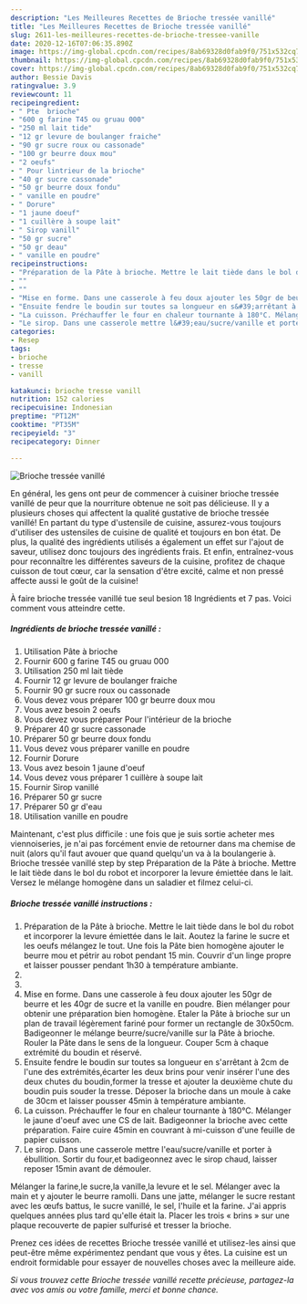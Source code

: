 ```yaml
---
description: "Les Meilleures Recettes de Brioche tressée vanillé"
title: "Les Meilleures Recettes de Brioche tressée vanillé"
slug: 2611-les-meilleures-recettes-de-brioche-tressee-vanille
date: 2020-12-16T07:06:35.890Z
image: https://img-global.cpcdn.com/recipes/8ab69328d0fab9f0/751x532cq70/brioche-tressee-vanille-photo-principale-de-la-recette.jpg
thumbnail: https://img-global.cpcdn.com/recipes/8ab69328d0fab9f0/751x532cq70/brioche-tressee-vanille-photo-principale-de-la-recette.jpg
cover: https://img-global.cpcdn.com/recipes/8ab69328d0fab9f0/751x532cq70/brioche-tressee-vanille-photo-principale-de-la-recette.jpg
author: Bessie Davis
ratingvalue: 3.9
reviewcount: 11
recipeingredient:
- " Pte  brioche"
- "600 g farine T45 ou gruau 000"
- "250 ml lait tide"
- "12 gr levure de boulanger fraiche"
- "90 gr sucre roux ou cassonade"
- "100 gr beurre doux mou"
- "2 oeufs"
- " Pour lintrieur de la brioche"
- "40 gr sucre cassonade"
- "50 gr beurre doux fondu"
- " vanille en poudre"
- " Dorure"
- "1 jaune doeuf"
- "1 cuillère à soupe lait"
- " Sirop vanill"
- "50 gr sucre"
- "50 gr deau"
- " vanille en poudre"
recipeinstructions:
- "Préparation de la Pâte à brioche. Mettre le lait tiède dans le bol du robot et incorporer la levure émiettée dans le lait. Aoutez la farine le sucre et les oeufs mélangez le tout. Une fois la Pâte bien homogène ajouter le beurre mou et pétrir au robot pendant 15 min. Couvrir d&#39;un linge propre et laisser pousser pendant 1h30 à température ambiante."
- ""
- ""
- "Mise en forme. Dans une casserole à feu doux ajouter les 50gr de beurre et les 40gr de sucre et la vanille en poudre. Bien mélanger pour obtenir une préparation bien homogène. Etaler la Pâte à brioche sur un plan de travail légèrement fariné pour former un rectangle de 30x50cm. Badigeonner le mélange beurre/sucre/vanille sur la Pâte à brioche. Rouler la Pâte dans le sens de la longueur. Couper 5cm à chaque extrémité du boudin et réservé."
- "Ensuite fendre le boudin sur toutes sa longueur en s&#39;arrêtant à 2cm de l&#39;une des extrémités,écarter les deux brins pour venir insérer l&#39;une des deux chutes du boudin,former la tresse et ajouter la deuxième chute du boudin puis souder la tresse. Déposer la brioche dans un moule à cake de 30cm et laisser pousser 45min à température ambiante."
- "La cuisson. Préchauffer le four en chaleur tournante à 180°C. Mélanger le jaune d&#39;oeuf avec une CS de lait. Badigeonner la brioche avec cette préparation. Faire cuire 45min en couvrant à mi-cuisson d&#39;une feuille de papier cuisson."
- "Le sirop. Dans une casserole mettre l&#39;eau/sucre/vanille et porter à ébullition. Sortir du four,et badigeonnez avec le sirop chaud, laisser reposer 15min avant de démouler."
categories:
- Resep
tags:
- brioche
- tresse
- vanill

katakunci: brioche tresse vanill 
nutrition: 152 calories
recipecuisine: Indonesian
preptime: "PT12M"
cooktime: "PT35M"
recipeyield: "3"
recipecategory: Dinner

---
```



![Brioche tressée vanillé](https://img-global.cpcdn.com/recipes/8ab69328d0fab9f0/751x532cq70/brioche-tressee-vanille-photo-principale-de-la-recette.jpg)

En général, les gens ont peur de commencer à cuisiner brioche tressée vanillé de peur que la nourriture obtenue ne soit pas délicieuse. Il y a plusieurs choses qui affectent la qualité gustative de brioche tressée vanillé! En partant du type d'ustensile de cuisine, assurez-vous toujours d'utiliser des ustensiles de cuisine de qualité et toujours en bon état. De plus, la qualité des ingrédients utilisés a également un effet sur l'ajout de saveur, utilisez donc toujours des ingrédients frais. Et enfin, entraînez-vous pour reconnaître les différentes saveurs de la cuisine, profitez de chaque cuisson de tout cœur, car la sensation d'être excité, calme et non pressé affecte aussi le goût de la cuisine!

<!--inarticleads1-->

À faire brioche tressée vanillé tue seul besion 18 Ingrédients et 7 pas. Voici comment vous atteindre cette.

##### Ingrédients de brioche tressée vanillé :

1. Utilisation  Pâte à brioche
1. Fournir 600 g farine T45 ou gruau 000
1. Utilisation 250 ml lait tiède
1. Fournir 12 gr levure de boulanger fraiche
1. Fournir 90 gr sucre roux ou cassonade
1. Vous devez vous préparer 100 gr beurre doux mou
1. Vous avez besoin 2 oeufs
1. Vous devez vous préparer  Pour l&#39;intérieur de la brioche
1. Préparer 40 gr sucre cassonade
1. Préparer 50 gr beurre doux fondu
1. Vous devez vous préparer  vanille en poudre
1. Fournir  Dorure
1. Vous avez besoin 1 jaune d&#39;oeuf
1. Vous devez vous préparer 1 cuillère à soupe lait
1. Fournir  Sirop vanillé
1. Préparer 50 gr sucre
1. Préparer 50 gr d&#39;eau
1. Utilisation  vanille en poudre


Maintenant, c&#39;est plus difficile : une fois que je suis sortie acheter mes viennoiseries, je n&#39;ai pas forcément envie de retourner dans ma chemise de nuit (alors qu&#39;il faut avouer que quand quelqu&#39;un va à la boulangerie à. Brioche tressée vanillé step by step Préparation de la Pâte à brioche. Mettre le lait tiède dans le bol du robot et incorporer la levure émiettée dans le lait. Versez le mélange homogène dans un saladier et filmez celui-ci. 

<!--inarticleads2-->

##### Brioche tressée vanillé instructions :

1. Préparation de la Pâte à brioche. Mettre le lait tiède dans le bol du robot et incorporer la levure émiettée dans le lait. Aoutez la farine le sucre et les oeufs mélangez le tout. Une fois la Pâte bien homogène ajouter le beurre mou et pétrir au robot pendant 15 min. Couvrir d&#39;un linge propre et laisser pousser pendant 1h30 à température ambiante.
1. 
1. 
1. Mise en forme. Dans une casserole à feu doux ajouter les 50gr de beurre et les 40gr de sucre et la vanille en poudre. Bien mélanger pour obtenir une préparation bien homogène. Etaler la Pâte à brioche sur un plan de travail légèrement fariné pour former un rectangle de 30x50cm. Badigeonner le mélange beurre/sucre/vanille sur la Pâte à brioche. Rouler la Pâte dans le sens de la longueur. Couper 5cm à chaque extrémité du boudin et réservé.
1. Ensuite fendre le boudin sur toutes sa longueur en s&#39;arrêtant à 2cm de l&#39;une des extrémités,écarter les deux brins pour venir insérer l&#39;une des deux chutes du boudin,former la tresse et ajouter la deuxième chute du boudin puis souder la tresse. Déposer la brioche dans un moule à cake de 30cm et laisser pousser 45min à température ambiante.
1. La cuisson. Préchauffer le four en chaleur tournante à 180°C. Mélanger le jaune d&#39;oeuf avec une CS de lait. Badigeonner la brioche avec cette préparation. Faire cuire 45min en couvrant à mi-cuisson d&#39;une feuille de papier cuisson.
1. Le sirop. Dans une casserole mettre l&#39;eau/sucre/vanille et porter à ébullition. Sortir du four,et badigeonnez avec le sirop chaud, laisser reposer 15min avant de démouler.


Mélanger la farine,le sucre,la vanille,la levure et le sel. Mélanger avec la main et y ajouter le beurre ramolli. Dans une jatte, mélanger le sucre restant avec les œufs battus, le sucre vanillé, le sel, l&#39;huile et la farine. J&#39;ai appris quelques années plus tard qu&#39;elle était la. Placer les trois « brins » sur une plaque recouverte de papier sulfurisé et tresser la brioche. 

<!--inarticleads1-->

<p>
Prenez ces idées de recettes Brioche tressée vanillé et utilisez-les ainsi que peut-être même expérimentez pendant que vous y êtes. La cuisine est un endroit formidable pour essayer de nouvelles choses avec la meilleure aide.
</p>

<p>
<i>Si vous trouvez cette Brioche tressée vanillé recette précieuse, partagez-la avec vos amis ou votre famille, merci et bonne chance.</i>
</p>
